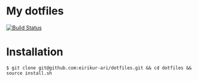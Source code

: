 # My dotfiles

[![Build Status](https://travis-ci.com/eirikur-ari/dotfiles.svg?branch=master)](https://travis-ci.com/eirikur-ari/dotfiles)

Installation
===

    $ git clone git@github.com:eirikur-ari/dotfiles.git && cd dotfiles && source install.sh
